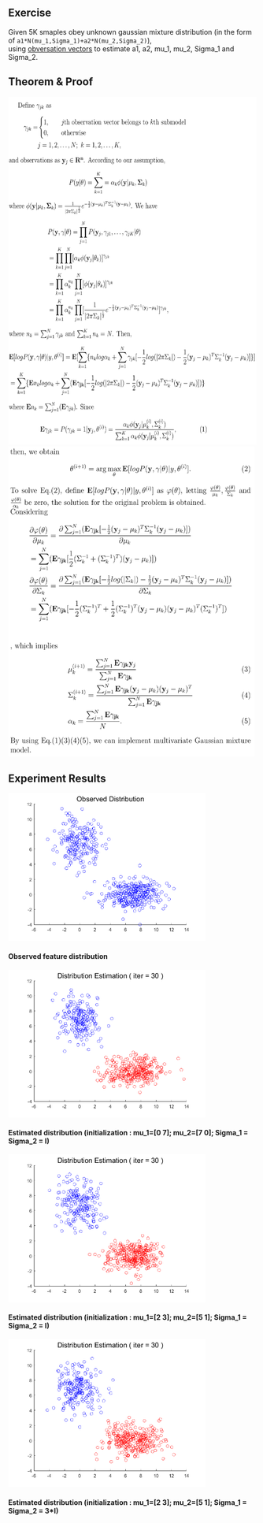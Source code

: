 ## Exercise
Given 5K smaples obey unknown gaussian mixture distribution (in the form of `a1*N(mu_1,Sigma_1)+a2*N(mu_2,Sigma_2)`),  
using [obversation vectors](https://github.com/HolmesShuan/UCAS-Pattern-Recognition/tree/master/Expectation-Maximization/data) to estimate a1, a2, mu_1, mu_2, Sigma_1 and Sigma_2. 

## Theorem & Proof
<img src="./proof1.png" width="612" height="707" />
<img src="./proof2.png" width="500" height="630" />

## Experiment Results
<img src="./img/Original.bmp" width="400" height="300" />

#### Observed feature distribution
<img src="./img/iter30_1.bmp" width="400" height="300" />

#### Estimated distribution (initialization : mu_1=[0 7]; mu_2=[7 0]; Sigma_1 = Sigma_2 = I)
<img src="./img/iter30_2.bmp" width="400" height="300" />

#### Estimated distribution (initialization : mu_1=[2 3]; mu_2=[5 1]; Sigma_1 = Sigma_2 = I)
<img src="./img/iter30_3.bmp" width="400" height="300" />

#### Estimated distribution (initialization : mu_1=[2 3]; mu_2=[5 1]; Sigma_1 = Sigma_2 = 3\*I)
